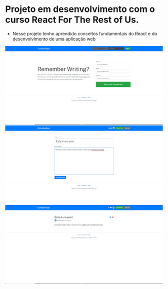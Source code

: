 # Projeto em desenvolvimento com o curso React For The Rest of Us.

- Nesse projeto tenho aprendido conceitos fundamentais do React e do desenvolvimento de uma aplicação web

![img1](/public/imgs/github/img-1.JPG)
![img2](/public/imgs/github/img-2.JPG)
![img3](/public/imgs/github/img-3.JPG)
